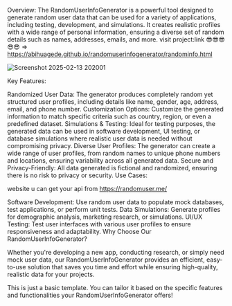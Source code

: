 Overview: The RandomUserInfoGenerator is a powerful tool designed to generate random user data that can be used for a variety of applications, including testing, development, and simulations. It creates realistic profiles with a wide range of personal information, ensuring a diverse set of random details such as names, addresses, emails, and more.
visit project:link 😎😎😎😎😎 => https://abihuagede.github.io/randomuserinfogenerator/randominfo.html

![Screenshot 2025-02-13 202001](https://github.com/user-attachments/assets/eaaa7c0e-476e-49cb-9210-b3a712691d57)


Key Features:

Randomized User Data: The generator produces completely random yet structured user profiles, including details like name, gender, age, address, email, and phone number.
Customization Options: Customize the generated information to match specific criteria such as country, region, or even a predefined dataset.
Simulations & Testing: Ideal for testing purposes, the generated data can be used in software development, UI testing, or database simulations where realistic user data is needed without compromising privacy.
Diverse User Profiles: The generator can create a wide range of user profiles, from random names to unique phone numbers and locations, ensuring variability across all generated data.
Secure and Privacy-Friendly: All data generated is fictional and randomized, ensuring there is no risk to privacy or security.
Use Cases:

website u can get your api from https://randomuser.me/

Software Development: Use random user data to populate mock databases, test applications, or perform unit tests.
Data Simulations: Generate profiles for demographic analysis, marketing research, or simulations.
UI/UX Testing: Test user interfaces with various user profiles to ensure responsiveness and adaptability.
Why Choose Our RandomUserInfoGenerator?

Whether you're developing a new app, conducting research, or simply need mock user data, our RandomUserInfoGenerator provides an efficient, easy-to-use solution that saves you time and effort while ensuring high-quality, realistic data for your projects.

This is just a basic template. You can tailor it based on the specific features and functionalities your RandomUserInfoGenerator offers!
